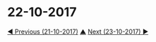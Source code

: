 # 22-10-2017



[◀ Previous (21-10-2017)](https://github.com/humayuns/Workspace/blob/master/Diary/2017/October/21/notebook.md) [▲](https://github.com/humayuns/Workspace/tree/master/Diary/2017/October)
[Next (23-10-2017) ▶](https://github.com/humayuns/Workspace/blob/master/Diary/2017/October/23/notebook.md)